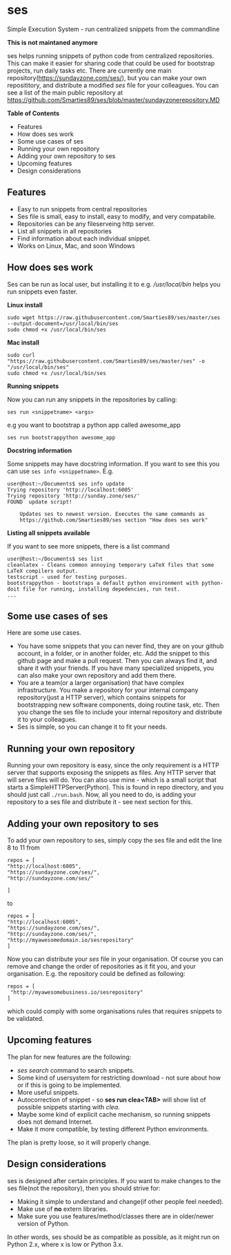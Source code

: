 ses
===

Simple Execution System - run centralized snippets from the commandline


**This is not maintaned anymore**

ses helps running snippets of python code from centralized repositories. This can make it easier for sharing code that could be used for bootstrap projects, run daily tasks etc. There are currently one main repository(https://sundayzone.com/ses/), but you can make your own reposititory, and distribute a modified *ses* file for your colleagues. You can see a list of the main public repository at https://github.com/Smarties89/ses/blob/master/sundayzonerepository.MD

**Table of Contents**

- Features
- How does ses work
- Some use cases of ses
- Running your own repository
- Adding your own repository to ses
- Upcoming features
- Design considerations


Features
--------

- Easy to run snippets from central repositories
- Ses file is small, easy to install, easy to modify, and very compatabile.
- Repositories can be any fileserveing http server.
- List all snippets in all repositories
- Find information about each individual snippet.
- Works on Linux, Mac, and soon Windows

How does ses work
-----------------
Ses can be run as local user, but installing it to e.g. */usr/local/bin* helps you run snippets even faster.

**Linux install**

```
sudo wget https://raw.githubusercontent.com/Smarties89/ses/master/ses --output-document=/usr/local/bin/ses
sudo chmod +x /usr/local/bin/ses
```

**Mac install**
```
sudo curl "https://raw.githubusercontent.com/Smarties89/ses/master/ses" -o "/usr/local/bin/ses"
sudo chmod +x /usr/local/bin/ses
```

**Running snippets**

Now you can run any snippets in the repositories by calling:

```
ses run <snippetname> <args>
```

e.g you want to bootstrap a python app called awesome_app
```
ses run bootstrappython awesome_app
```

**Docstring information**

Some snippets may have docstring information. If you want to see this you can use ```ses info <snippetname>```. E.g.
```
user@host:~/Documents$ ses info update
Trying repository 'http://localhost:6005'
Trying repository 'http://sunday.zone/ses/'
FOUND  update script!

    Updates ses to newest version. Executes the same commands as
    https://github.com/Smarties89/ses section "How does ses work"
```

**Listing all snippets available**

If you want to see more snippets, there is a list command
```
user@host:~/Documents$ ses list
cleanlatex - Cleans common annoying temporary LaTeX files that some LaTeX compilers output.
testscript - used for testing purposes.
bootstrappython - bootstraps a default python environment with python-doit file for running, installing depedencies, run test.
...
``` 

Some use cases of ses
---------------------
Here are some use cases.

* You have some snippets that you can never find, they are on your github account, in a folder, or in another folder, etc. Add the snippet to this github page and make a pull request. Then you can always find it, and share it with your friends. If you have many specialized snippets, you can also make your own repository and add them there.
* You are a team(or a larger organisation) that have complex infrastructure. You make a repository for your internal company repository(just a HTTP server), which contains snippets for bootstrapping new software components, doing routine task, etc. Then you change the ses file to include your internal repository and distribute it to your colleagues.
* Ses is simple, so you can change it to fit your needs.


Running your own repository
---------------------------

Running your own repository is easy, since the only requirement is a HTTP server that supports exposing the snippets as files. Any HTTP server that will serve files will do. You can also use mine - which is a small script that starts a SimpleHTTPServer(Python). This is found in repo directory, and you should just call ```./run.bash```. Now, all you need to do, is adding your repository to a ses file and distribute it - see next section for this.


Adding your own repository to ses
---------------------------------

To add your own repository to ses, simply copy the ses file and edit the line 8 to 11 from
```
repos = [
"http://localhost:6005",
"https://sundayzone.com/ses/",
"http://sundayzone.com/ses/"

]
```
to
```
repos = [
"http://localhost:6005",
"https://sundayzone.com/ses/",
"http://sundayzone.com/ses/",
"http://myawesomedomain.io/sesrepository"
]
```
Now you can distribute your *ses* file in your organisation. Of course you can remove and change the order of repositories as it fit you, and your organisation. E.g. the repository could be defined as following:
```
repos = [
 "http://myawesomebusiness.io/sesrepository"
]
```
which could comply with some organisations rules that requires snippets to be validated.

Upcoming features
-----------------

The plan for new features are the following:

* *ses search* command to search snippets.
* Some kind of usersystem for restricting download - not sure about how or if this is going to be implemented.
* More useful snippets.
* Autocorrection of snippet - so **ses run clea\<TAB\>** will show list of possible snippets starting with *clea*.
* Maybe some kind of explicit cache mechanism, so running snippets does not demand Internet.
* Make it more compatible, by testing different Python environments.

The plan is pretty loose, so it will properly change.

Design considerations
---------------------

ses is designed after certain principles. If you want to make changes to the ses file(not the repository), then you should strive for:

* Making it simple to understand and change(if other people feel needed).
* Make use of **no** extern libraries.
* Make sure you use features/method/classes there are in older/newer version of Python.

In other words, ses should be as compatible as possible, as it might run on Python 2.x, where x is low or Python 3.x.
